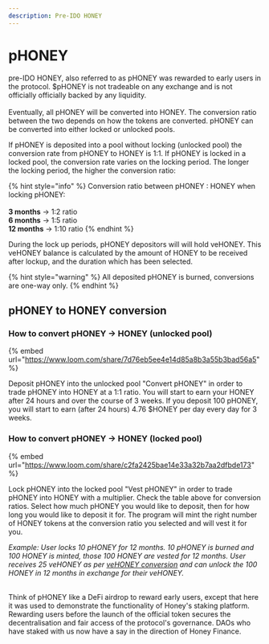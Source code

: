 ```yaml
---
description: Pre-IDO HONEY
---
```


# pHONEY

pre-IDO HONEY, also referred to as pHONEY was rewarded to early users in the protocol. $pHONEY is not tradeable on any exchange and is not officially officially backed by any liquidity.\
\
Eventually, all pHONEY will be converted into HONEY. The conversion ratio between the two depends on how the tokens are converted. pHONEY can be converted into either locked or unlocked pools.

If pHONEY is deposited into a pool without locking (unlocked pool) the conversion rate from pHONEY to HONEY is 1:1. If pHONEY is locked in a locked pool, the conversion rate varies on the locking period. The longer the locking period, the higher the conversion ratio:

{% hint style="info" %}
Conversion ratio between pHONEY : HONEY when locking pHONEY:\
\
**3 months** -> 1:2 ratio\
**6 months** -> 1:5 ratio\
**12 months** -> 1:10 ratio
{% endhint %}

During the lock up periods, pHONEY depositors will will hold veHONEY. This veHONEY balance is calculated by the amount of HONEY to be received after lockup, and the duration which has been selected.

{% hint style="warning" %}
All deposited pHONEY is burned, conversions are one-way only.
{% endhint %}

## pHONEY to HONEY conversion

### How to convert pHONEY -> HONEY (unlocked pool)

{% embed url="https://www.loom.com/share/7d76eb5ee4e14d85a8b3a55b3bad56a5" %}

Deposit pHONEY into the unlocked pool "Convert pHONEY" in order to trade pHONEY into HONEY at a 1:1 ratio. You will start to earn your HONEY after 24 hours and over the course of 3 weeks. If you deposit 100 pHONEY, you will start to earn (after 24 hours) 4.76 $HONEY per day every day for 3 weeks.

### How to convert pHONEY -> HONEY (locked pool)

{% embed url="https://www.loom.com/share/c2fa2425bae14e33a32b7aa2dfbde173" %}

Lock pHONEY into the locked pool "Vest pHONEY" in order to trade pHONEY into HONEY with a multiplier. Check the table above for conversion ratios. Select how much pHONEY you would like to deposit, then for how long you would like to deposit it for. The program will mint the right number of HONEY tokens at the conversion ratio you selected and will vest it for you.&#x20;

_Example: User locks 10 pHONEY for 12 months. 10 pHONEY is burned and 100 HONEY is minted, those 100 HONEY are vested for 12 months. User receives 25 veHONEY as per_ [_veHONEY conversion_](https://docs.honey.finance/products/tokens/vehoney) _and can unlock the 100 HONEY in 12 months in exchange for their veHONEY._

\
Think of pHONEY like a DeFi airdrop to reward early users, except that here it was used to demonstrate the functionality of Honey's staking platform. Rewarding users before the launch of the official token secures the decentralisation and fair access of the protocol's governance. DAOs who have staked with us now have a say in the direction of Honey Finance.
